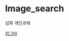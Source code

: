 # Image_search
심화 개인과제

[피그마](https://www.figma.com/file/kPaIQczkPxJ4MNQfv61KB5/Untitled?type=design&node-id=0-1&mode=design&t=6h9qNkYi46kyVUSI-0)
